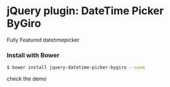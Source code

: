 # jQuery plugin: DateTime Picker ByGiro

Fully Featured datetimepicker


### Install with Bower

```bash
$ bower install jquery-datetime-picker-bygiro --save
```

check the demo
